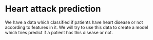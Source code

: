 # Heart attack prediction

We have a data which classified if patients have heart disease or not according to features in it. We will try to use this data to create a model which tries predict if a patient has this disease or not. 
